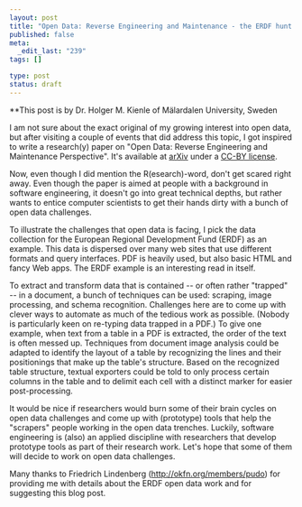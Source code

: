 ```yaml
--- 
layout: post
title: "Open Data: Reverse Engineering and Maintenance - the ERDF hunt begins."
published: false
meta: 
  _edit_last: "239"
tags: []

type: post
status: draft
---
```

**This post is by Dr. Holger M. Kienle of Mälardalen University, Sweden

I am not sure about the exact original of my growing interest into open data, but after visiting a couple of events that did address this topic, I got inspired to write a research(y) paper on "Open Data: Reverse Engineering and Maintenance Perspective". It's available at [arXiv](http://arxiv.org/abs/1202.1656) under a [CC-BY license](http://creativecommons.org/licenses/by/3.0/).

Now, even though I did mention the R(esearch)-word, don't get scared right away. Even though the paper is aimed at people with a background in software engineering, it doesn't go into great technical depths, but rather wants to entice computer scientists to get their hands dirty with a bunch of open data challenges.

To illustrate the challenges that open data is facing, I pick the data collection for the European Regional Development Fund (ERDF) as an example. This data is dispersed over many web sites that use different
formats and query interfaces. PDF is heavily used, but also basic HTML
and fancy Web apps. The ERDF example is an interesting read in itself.

To extract and transform data that is contained -- or often rather
"trapped" -- in a document, a bunch of techniques can be used:
scraping, image processing, and schema recognition. Challenges here
are to come up with clever ways to automate as much of the tedious
work as possible. (Nobody is particularly keen on re-typing data
trapped in a PDF.) To give one example, when text from a table in a
PDF is extracted, the order of the text is often messed up. Techniques
from document image analysis could be adapted to identify the layout
of a table by recognizing the lines and their positionings that make
up the table's structure. Based on the recognized table structure,
textual exporters could be told to only process certain columns in the
table and to delimit each cell with a distinct marker for easier
post-processing.

It would be nice if researchers would burn some of their brain cycles
on open data challenges and come up with (prototype) tools that help
the "scrapers" people working in the open data trenches. Luckily,
software engineering is (also) an applied discipline with researchers
that develop prototype tools as part of their research work. Let's
hope that some of them will decide to work on open data challenges.


Many thanks to Friedrich Lindenberg (http://okfn.org/members/pudo) for
providing me with details about the ERDF open data work and for
suggesting this blog post.
